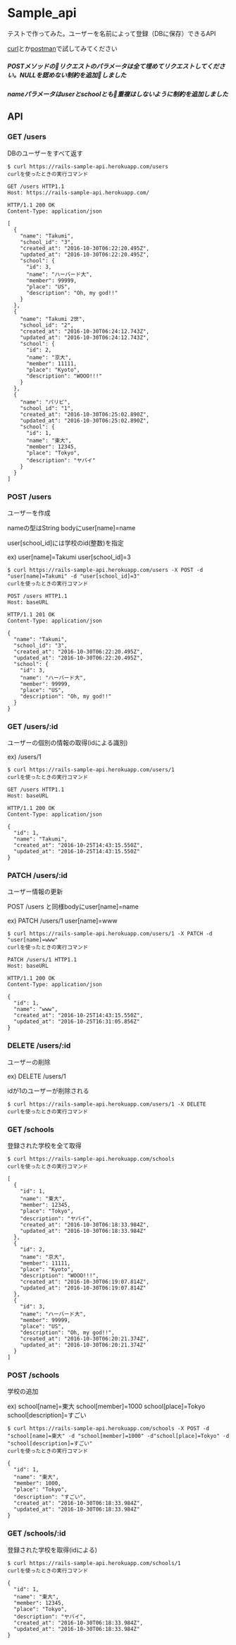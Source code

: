 # Sample_api

テストで作ってみた。ユーザーを名前によって登録（DBに保存）できるAPI

  [curl](http://d.hatena.ne.jp/thata/20100207/1265554365)とか[postman](https://chrome.google.com/webstore/detail/postman/fhbjgbiflinjbdggehcddcbncdddomop?hl=ja)で試してみてください

  ##### POSTメソッドのリクエストのパラメータは全て埋めてリクエストしてください。NULLを認めない制約を追加しました

  ##### nameパラメータはuserとschoolとも重複はしないように制約を追加しました

## API

### GET /users

DBのユーザーをすべて返す

    $ curl https://rails-sample-api.herokuapp.com/users
    curlを使ったときの実行コマンド

    GET /users HTTP1.1
    Host: https://rails-sample-api.herokuapp.com/

    HTTP/1.1 200 OK
    Content-Type: application/json

    [
      {
        "name": "Takumi",
        "school_id": "3",
        "created_at": "2016-10-30T06:22:20.495Z",
        "updated_at": "2016-10-30T06:22:20.495Z",
        "school": {
          "id": 3,
          "name": "ハーバード大",
          "member": 99999,
          "place": "US",
          "description": "Oh, my god!!"
        }
      },
      {
        "name": "Takumi 2世",
        "school_id": "2",
        "created_at": "2016-10-30T06:24:12.743Z",
        "updated_at": "2016-10-30T06:24:12.743Z",
        "school": {
          "id": 2,
          "name": "京大",
          "member": 11111,
          "place": "Kyoto",
          "description": "WOOO!!!"
        }
      },
      {
        "name": "パリピ",
        "school_id": "1",
        "created_at": "2016-10-30T06:25:02.890Z",
        "updated_at": "2016-10-30T06:25:02.890Z",
        "school": {
          "id": 1,
          "name": "東大",
          "member": 12345,
          "place": "Tokyo",
          "description": "ヤバイ"
        }
      }
    ]

### POST /users

  ユーザーを作成

  nameの型はString bodyにuser[name]=name

  user[school_id]には学校のid(整数)を指定

  ex) user[name]=Takumi user[school_id]=3

    $ curl https://rails-sample-api.herokuapp.com/users -X POST -d "user[name]=Takumi" -d "user[school_id]=3"
    curlを使ったときの実行コマンド

    POST /users HTTP1.1
    Host: baseURL

    HTTP/1.1 201 OK
    Content-Type: application/json

    {
      "name": "Takumi",
      "school_id": "3",
      "created_at": "2016-10-30T06:22:20.495Z",
      "updated_at": "2016-10-30T06:22:20.495Z",
      "school": {
        "id": 3,
        "name": "ハーバード大",
        "member": 99999,
        "place": "US",
        "description": "Oh, my god!!"
      }
    }

### GET /users/:id
ユーザーの個別の情報の取得(idによる識別)

  ex) /users/1

    $ curl https://rails-sample-api.herokuapp.com/users/1
    curlを使ったときの実行コマンド

    GET /users HTTP1.1
    Host: baseURL

    HTTP/1.1 200 OK
    Content-Type: application/json

    {
      "id": 1,
      "name": "Takumi",
      "created_at": "2016-10-25T14:43:15.550Z",
      "updated_at": "2016-10-25T14:43:15.550Z"
    }

### PATCH /users/:id
ユーザー情報の更新

  POST /users と同様bodyにuser[name]=name

  ex) PATCH /users/1 user[name]=www


    $ curl https://rails-sample-api.herokuapp.com/users/1 -X PATCH -d "user[name]=www"
    curlを使ったときの実行コマンド

    PATCH /users/1 HTTP1.1
    Host: baseURL

    HTTP/1.1 200 OK
    Content-Type: application/json

    {
      "id": 1,
      "name": "www",
      "created_at": "2016-10-25T14:43:15.550Z",
      "updated_at": "2016-10-25T16:31:05.856Z"
    }

### DELETE /users/:id
ユーザーの削除

  ex) DELETE /users/1

  idが1のユーザーが削除される

    $ curl https://rails-sample-api.herokuapp.com/users/1 -X DELETE
    curlを使ったときの実行コマンド

### GET /schools
登録された学校を全て取得

    $ curl https://rails-sample-api.herokuapp.com/schools
    curlを使ったときの実行コマンド

    [
      {
        "id": 1,
        "name": "東大",
        "member": 12345,
        "place": "Tokyo",
        "description": "ヤバイ",
        "created_at": "2016-10-30T06:18:33.984Z",
        "updated_at": "2016-10-30T06:18:33.984Z"
      },
      {
        "id": 2,
        "name": "京大",
        "member": 11111,
        "place": "Kyoto",
        "description": "WOOO!!!",
        "created_at": "2016-10-30T06:19:07.814Z",
        "updated_at": "2016-10-30T06:19:07.814Z"
      },
      {
        "id": 3,
        "name": "ハーバード大",
        "member": 99999,
        "place": "US",
        "description": "Oh, my god!!",
        "created_at": "2016-10-30T06:20:21.374Z",
        "updated_at": "2016-10-30T06:20:21.374Z"
      }
    ]

### POST /schools
学校の追加

  ex) school[name]=東大 school[member]=1000 school[place]=Tokyo school[description]=すごい

    $ curl https://rails-sample-api.herokuapp.com/schools -X POST -d "school[name]=東大" -d "school[member]=1000" -d"school[place]=Tokyo" -d "school[description]=すごい"
    curlを使ったときの実行コマンド

    {
      "id": 1,
      "name": "東大",
      "member": 1000,
      "place": "Tokyo",
      "description": "すごい",
      "created_at": "2016-10-30T06:18:33.984Z",
      "updated_at": "2016-10-30T06:18:33.984Z"
    }

### GET /schools/:id

登録された学校を取得(idによる)

    $ curl https://rails-sample-api.herokuapp.com/schools/1
    curlを使ったときの実行コマンド

    {
      "id": 1,
      "name": "東大",
      "member": 12345,
      "place": "Tokyo",
      "description": "ヤバイ",
      "created_at": "2016-10-30T06:18:33.984Z",
      "updated_at": "2016-10-30T06:18:33.984Z"
    }
